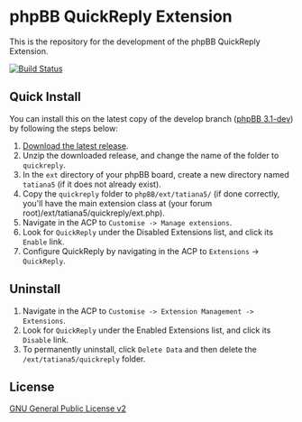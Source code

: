 # phpBB QuickReply Extension

This is the repository for the development of the phpBB QuickReply Extension.

[![Build Status](https://travis-ci.org/Tatiana5/QuickReply.svg?branch=master)](https://travis-ci.org/Tatiana5/QuickReply)

## Quick Install
You can install this on the latest copy of the develop branch ([phpBB 3.1-dev](https://github.com/phpbb/phpbb3)) by following the steps below:

1. [Download the latest release](https://github.com/Tatiana5/QuickReply).
2. Unzip the downloaded release, and change the name of the folder to `quickreply`.
3. In the `ext` directory of your phpBB board, create a new directory named `tatiana5` (if it does not already exist).
4. Copy the `quickreply` folder to `phpBB/ext/tatiana5/` (if done correctly, you'll have the main extension class at (your forum root)/ext/tatiana5/quickreply/ext.php).
5. Navigate in the ACP to `Customise -> Manage extensions`.
6. Look for `QuickReply` under the Disabled Extensions list, and click its `Enable` link.
7. Configure QuickReply by navigating in the ACP to `Extensions` -> `QuickReply`.

## Uninstall

1. Navigate in the ACP to `Customise -> Extension Management -> Extensions`.
2. Look for `QuickReply` under the Enabled Extensions list, and click its `Disable` link.
3. To permanently uninstall, click `Delete Data` and then delete the `/ext/tatiana5/quickreply` folder.

## License
[GNU General Public License v2](http://opensource.org/licenses/GPL-2.0)
